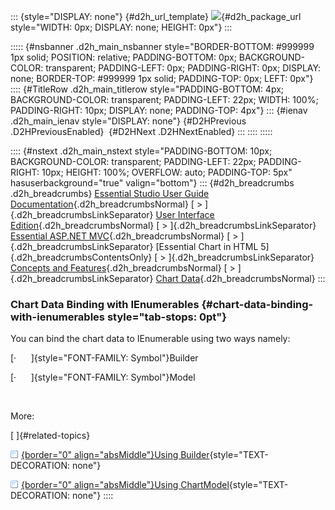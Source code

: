 ::: {style="DISPLAY: none"}
[](ms-xhelp:///?Id=d2h_url_template){#d2h_url_template} ![](!package_url!){#d2h_package_url style="WIDTH: 0px; DISPLAY: none; HEIGHT: 0px"}
:::

::::: {#nsbanner .d2h_main_nsbanner style="BORDER-BOTTOM: #999999 1px solid; POSITION: relative; PADDING-BOTTOM: 0px; BACKGROUND-COLOR: transparent; PADDING-LEFT: 0px; PADDING-RIGHT: 0px; DISPLAY: none; BORDER-TOP: #999999 1px solid; PADDING-TOP: 0px; LEFT: 0px"}
:::: {#TitleRow .d2h_main_titlerow style="PADDING-BOTTOM: 4px; BACKGROUND-COLOR: transparent; PADDING-LEFT: 22px; WIDTH: 100%; PADDING-RIGHT: 10px; DISPLAY: none; PADDING-TOP: 4px"}
::: {#ienav .d2h_main_ienav style="DISPLAY: none"}
[](ms-xhelp:///?Id=78c9ed0f-f671-4f59-9b81-00205ead7959){#D2HPrevious .D2HPreviousEnabled}  [](ms-xhelp:///?Id=6277486f-1e84-4cd9-b0c6-ad20e278cf72){#D2HNext .D2HNextEnabled}
:::
::::
:::::

:::: {#nstext .d2h_main_nstext style="PADDING-BOTTOM: 10px; BACKGROUND-COLOR: transparent; PADDING-LEFT: 22px; PADDING-RIGHT: 10px; HEIGHT: 100%; OVERFLOW: auto; PADDING-TOP: 5px" hasuserbackground="true" valign="bottom"}
::: {#d2h_breadcrumbs .d2h_breadcrumbs}
[Essential Studio User Guide Documentation](ms-xhelp:///?Id=12457748-09e3-4d74-a240-8e049cedf030){.d2h_breadcrumbsNormal} [ \> ]{.d2h_breadcrumbsLinkSeparator} [User Interface Edition](ms-xhelp:///?Id=c29296b7-531c-413b-a0ec-488ca1f7f669){.d2h_breadcrumbsNormal} [ \> ]{.d2h_breadcrumbsLinkSeparator} [Essential ASP.NET MVC](ms-xhelp:///?Id=4b14e7d1-65c4-4f67-b1aa-2c37709905a5){.d2h_breadcrumbsNormal} [ \> ]{.d2h_breadcrumbsLinkSeparator} [Essential Chart in HTML 5]{.d2h_breadcrumbsContentsOnly} [ \> ]{.d2h_breadcrumbsLinkSeparator} [Concepts and Features](ms-xhelp:///?Id=67645206-a62c-4d69-9ad4-52c865a681a5){.d2h_breadcrumbsNormal} [ \> ]{.d2h_breadcrumbsLinkSeparator} [Chart Data](ms-xhelp:///?Id=78c9ed0f-f671-4f59-9b81-00205ead7959){.d2h_breadcrumbsNormal}
:::

### Chart Data Binding with IEnumerables {#chart-data-binding-with-ienumerables style="tab-stops: 0pt"}

You can bind the chart data to IEnumerable using two ways namely:

[·      ]{style="FONT-FAMILY: Symbol"}Builder

[·      ]{style="FONT-FAMILY: Symbol"}Model

 

More:

[ ]{#related-topics}

[![](button.gif){border="0" align="absMiddle"}Using Builder](ms-xhelp:///?Id=d0fa0275-1220-4e66-815f-98a8cf27d480){style="TEXT-DECORATION: none"}

[![](button.gif){border="0" align="absMiddle"}Using ChartModel](ms-xhelp:///?Id=e0257195-c1f1-4357-bc9e-e2222ac385ae){style="TEXT-DECORATION: none"}
::::

